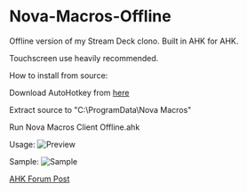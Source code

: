 # Nova-Macros-Offline
Offline version of my Stream Deck clono. Built in AHK for AHK. 

Touchscreen use heavily recommended.


How to install from source:

Download AutoHotkey from [here](https://www.autohotkey.com/)

Extract source to "C:\ProgramData\Nova Macros"

Run Nova Macros Client Offline.ahk


Usage:
![Preview](https://i.postimg.cc/VvF8tbF4/Untitled.gif)

Sample:
![Sample](https://i.postimg.cc/brVvCHLC/sample.jpg)

[AHK Forum Post](https://www.autohotkey.com/boards/viewtopic.php?f=6&t=74562)
